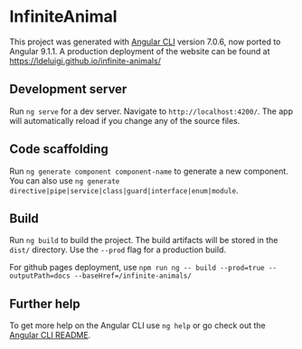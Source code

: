 # InfiniteAnimal

This project was generated with [Angular CLI](https://github.com/angular/angular-cli) version 7.0.6, now ported to Angular 9.1.1.
A production deployment of the website can be found at https://ldeluigi.github.io/infinite-animals/

## Development server

Run `ng serve` for a dev server. Navigate to `http://localhost:4200/`. The app will automatically reload if you change any of the source files.

## Code scaffolding

Run `ng generate component component-name` to generate a new component. You can also use `ng generate directive|pipe|service|class|guard|interface|enum|module`.

## Build

Run `ng build` to build the project. The build artifacts will be stored in the `dist/` directory. Use the `--prod` flag for a production build.

For github pages deployment, use `npm run ng -- build --prod=true --outputPath=docs --baseHref=/infinite-animals/`

## Further help

To get more help on the Angular CLI use `ng help` or go check out the [Angular CLI README](https://github.com/angular/angular-cli/blob/master/README.md).
